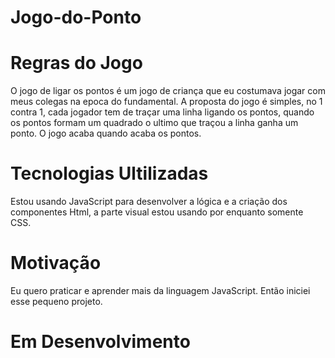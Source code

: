 # Jogo-do-Ponto

# Regras do Jogo
O jogo de ligar os pontos é um jogo de criança que eu costumava jogar com meus colegas na epoca do fundamental.
A proposta do jogo é simples, no 1 contra 1, cada jogador tem de traçar uma linha ligando os pontos, quando os pontos formam um quadrado o ultimo que traçou a linha ganha um ponto.
O jogo acaba quando acaba os pontos.

# Tecnologias Ultilizadas 
Estou usando JavaScript para desenvolver a lógica e a criação dos componentes Html, a parte visual estou usando por enquanto somente CSS.

# Motivação
Eu quero praticar e aprender mais da linguagem JavaScript.
Então iniciei esse pequeno projeto.

# Em Desenvolvimento
